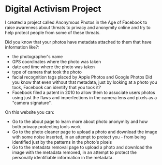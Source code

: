 Digital Activism Project
=================

I created a project called Anonymous Photos in the Age of Facebook to raise awareness about threats to privacy and anonymity online and try to help protect people from some of these threats.

Did you know that your photos have metadata attached to them that have information like?:
- the photographer's name
- GPS coordinates where the photo was taken
- date and time where the photo was taken
- type of camera that took the photo
- facial recognition tags placed by Apple Photos and Google Photos
Did you know that even without that metadata, just by looking at a photo you took, Facebook can identify that you took it?
- Facebook filed a patent in 2010 to allow them to associate users photos using just the flaws and imperfections in the camera lens and pixels as a "camera signature".

On this website you can:
- Go to the about page to learn more about photo anonymity and how both privacy protecting tools work
- Go to the photo cleaner page to upload a photo and download the image with some noise inserted, in an attempt to protect you - from being identified just by the patterns in the photo's pixels
- Go to the metadata removal page to upload a photo and download the image with the metadata removed, in an attempt to protect the personally identifiable information in the metadata.
